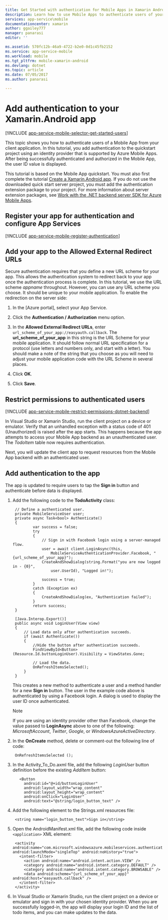 ```yaml
---
title: Get Started with authentication for Mobile Apps in Xamarin Android
description: Learn how to use Mobile Apps to authenticate users of your Xamarin Android app through a variety of identity providers, including AAD, Google, Facebook, Twitter, and Microsoft.
services: app-service\mobile
documentationcenter: xamarin
author: ggailey777
manager: panarasi
editor: ''

ms.assetid: 570fc12b-46a9-4722-b2e0-0d1c45fb2152
ms.service: app-service-mobile
ms.workload: mobile
ms.tgt_pltfrm: mobile-xamarin-android
ms.devlang: dotnet
ms.topic: article
ms.date: 07/05/2017
ms.author: panarasi

---
```

# Add authentication to your Xamarin.Android app
[!INCLUDE [app-service-mobile-selector-get-started-users](../../includes/app-service-mobile-selector-get-started-users.md)]

This topic shows you how to authenticate users of a Mobile App from your client application. In this tutorial, you add authentication to the quickstart project using an identity provider that is supported by Azure Mobile Apps. After being successfully authenticated and authorized in the Mobile App, the user ID value is displayed.

This tutorial is based on the Mobile App quickstart. You must also first complete the tutorial [Create a Xamarin.Android app]. If you do not use the downloaded quick start server project, you must add the authentication extension package to your project. For more information about server extension packages, see [Work with the .NET backend server SDK for Azure Mobile Apps](app-service-mobile-dotnet-backend-how-to-use-server-sdk.md).

## <a name="register"></a>Register your app for authentication and configure App Services
[!INCLUDE [app-service-mobile-register-authentication](../../includes/app-service-mobile-register-authentication.md)]

## <a name="redirecturl"></a>Add your app to the Allowed External Redirect URLs

Secure authentication requires that you define a new URL scheme for your app. This allows the authentication system to redirect back to your app once the authentication process is complete. In this tutorial, we use the URL scheme _appname_ throughout. However, you can use any URL scheme you choose. It should be unique to your mobile application. To enable the redirection on the server side:

1. In the [Azure portal], select your App Service.

2. Click the **Authentication / Authorization** menu option.

3. In the **Allowed External Redirect URLs**, enter `url_scheme_of_your_app://easyauth.callback`.  The **url_scheme_of_your_app** in this string is the URL Scheme for your mobile application.  It should follow normal URL specification for a protocol (use letters and numbers only, and start with a letter).  You should make a note of the string that you choose as you will need to adjust your mobile application code with the URL Scheme in several places.

4. Click **OK**.

5. Click **Save**.

## <a name="permissions"></a>Restrict permissions to authenticated users
[!INCLUDE [app-service-mobile-restrict-permissions-dotnet-backend](../../includes/app-service-mobile-restrict-permissions-dotnet-backend.md)]

In Visual Studio or Xamarin Studio, run the client project on a device or emulator. Verify that an unhandled exception with a status code of 401 (Unauthorized) is raised after the app starts. This happens because the app attempts to access your Mobile App backend as an unauthenticated user. The *TodoItem* table now requires authentication.

Next, you will update the client app to request resources from the Mobile App backend with an authenticated user.

## <a name="add-authentication"></a>Add authentication to the app
The app is updated to require users to tap the **Sign in** button and authenticate before data is displayed.

1. Add the following code to the **TodoActivity** class:
   
        // Define a authenticated user.
        private MobileServiceUser user;
        private async Task<bool> Authenticate()
        {
                var success = false;
                try
                {
                    // Sign in with Facebook login using a server-managed flow.
                    user = await client.LoginAsync(this,
                        MobileServiceAuthenticationProvider.Facebook, "{url_scheme_of_your_app}");
                    CreateAndShowDialog(string.Format("you are now logged in - {0}",
                        user.UserId), "Logged in!");
   
                    success = true;
                }
                catch (Exception ex)
                {
                    CreateAndShowDialog(ex, "Authentication failed");
                }
                return success;
        }
   
        [Java.Interop.Export()]
        public async void LoginUser(View view)
        {
            // Load data only after authentication succeeds.
            if (await Authenticate())
            {
                //Hide the button after authentication succeeds.
                FindViewById<Button>(Resource.Id.buttonLoginUser).Visibility = ViewStates.Gone;
   
                // Load the data.
                OnRefreshItemsSelected();
            }
        }
   
    This creates a new method to authenticate a user and a method handler for a new **Sign in** button. The user in the example code above is authenticated by using a Facebook login. A dialog is used to display the user ID once authenticated.
   
   > [!NOTE]
   > If you are using an identity provider other than Facebook, change the value passed to **LoginAsync** above to one of the following: *MicrosoftAccount*, *Twitter*, *Google*, or *WindowsAzureActiveDirectory*.
   > 
   > 
2. In the **OnCreate** method, delete or comment-out the following line of code:
   
        OnRefreshItemsSelected ();
3. In the Activity_To_Do.axml file, add the following *LoginUser* button definition before the existing *AddItem* button:
   
          <Button
            android:id="@+id/buttonLoginUser"
            android:layout_width="wrap_content"
            android:layout_height="wrap_content"
            android:onClick="LoginUser"
            android:text="@string/login_button_text" />
4. Add the following element to the Strings.xml resources file:
   
        <string name="login_button_text">Sign in</string>
5. Open the AndroidManifest.xml file, add the following code inside `<application>` XML element:

        <activity android:name="com.microsoft.windowsazure.mobileservices.authentication.RedirectUrlActivity" android:launchMode="singleTop" android:noHistory="true">
          <intent-filter>
            <action android:name="android.intent.action.VIEW" />
            <category android:name="android.intent.category.DEFAULT" />
            <category android:name="android.intent.category.BROWSABLE" />
            <data android:scheme="{url_scheme_of_your_app}" android:host="easyauth.callback" />
          </intent-filter>
        </activity>

6. In Visual Studio or Xamarin Studio, run the client project on a device or emulator and sign in with your chosen identity provider. When you are successfully logged-in, the app will display your login ID and the list of todo items, and you can make updates to the data.

<!-- URLs. -->
[Create a Xamarin.Android app]: app-service-mobile-xamarin-android-get-started.md